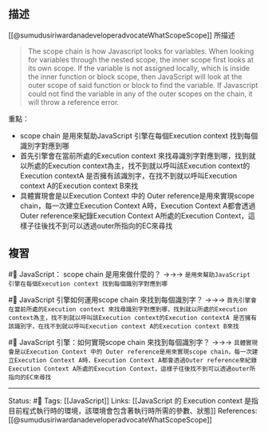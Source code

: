 ## 描述
[[@sumudusiriwardanadeveloperadvocateWhatScopeScope]] 所描述

> The scope chain is how Javascript looks for variables. When looking for variables through the nested scope, the inner scope first looks at its own scope. If the variable is not assigned locally, which is inside the inner function or block scope, then JavaScript will look at the outer scope of said function or block to find the variable. If Javascript could not find the variable in any of the outer scopes on the chain, it will throw a reference error.


重點：
- scope chain 是用來幫助JavaScript 引擎在每個Execution context 找到每個識別字對應到哪
- 首先引擎會在當前所處的Execution context 來找尋識別字對應到哪，找到就以所處的Execution context為主，找不到就以呼叫該Execution context的Execution contextA 是否擁有該識別字，在找不到就以呼叫Execution context A的Execution context B來找
- 具體實現會是以Execution Context 中的 Outer reference是用來實現scope chain，每一次建立Execution Context A時，Execution Context A都會透過Outer reference來紀錄Execution Context A所處的Execution Context，這樣子往後找不到可以透過outer所指向的EC來尋找



## 複習
#🧠 JavaScript： scope chain 是用來做什麼的？ ->->-> `是用來幫助JavaScript 引擎在每個Execution context 找到每個識別字對應到哪`
<!--SR:!2022-08-10,28,250-->

#🧠 JavaScript 引擎如何運用scope chain 來找到每個識別字？ ->->-> `首先引擎會在當前所處的Execution context 來找尋識別字對應到哪，找到就以所處的Execution context為主，找不到就以呼叫該Execution context的Execution contextA 是否擁有該識別字，在找不到就以呼叫Execution context A的Execution context B來找`
<!--SR:!2022-10-03,60,250-->

#🧠  JavaScript 引擎：如何實現scope chain 來找到每個識別字？ ->->-> `具體實現會是以Execution Context 中的 Outer reference是用來實現scope chain，每一次建立Execution Context A時，Execution Context A都會透過Outer reference來紀錄Execution Context A所處的Execution Context，這樣子往後找不到可以透過outer所指向的EC來尋找`
<!--SR:!2022-08-10,28,250-->


---
Status: #🌱 
Tags:
[[JavaScript]]
Links:
[[JavaScript 的 Execution context 是指目前程式執行時的環境，該環境會包含著執行時所需的參數、狀態]]
References:
[[@sumudusiriwardanadeveloperadvocateWhatScopeScope]]

